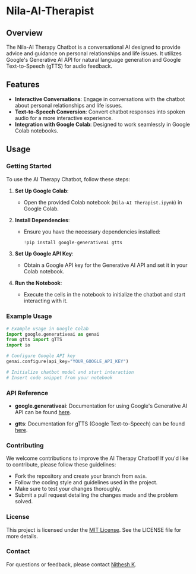 
# Nila-AI-Therapist


## Overview

The Nila-AI Therapy Chatbot is a conversational AI designed to provide advice and guidance on personal relationships and life issues. It utilizes Google's Generative AI API for natural language generation and Google Text-to-Speech (gTTS) for audio feedback.

## Features

- **Interactive Conversations**: Engage in conversations with the chatbot about personal relationships and life issues.
- **Text-to-Speech Conversion**: Convert chatbot responses into spoken audio for a more interactive experience.
- **Integration with Google Colab**: Designed to work seamlessly in Google Colab notebooks.

## Usage

### Getting Started

To use the AI Therapy Chatbot, follow these steps:

1. **Set Up Google Colab**:
   - Open the provided Colab notebook (`Nila-AI Therapist.ipynb`) in Google Colab.

2. **Install Dependencies**:
   - Ensure you have the necessary dependencies installed:
     ```python
     !pip install google-generativeai gtts
     ```

3. **Set Up Google API Key**:
   - Obtain a Google API key for the Generative AI API and set it in your Colab notebook.

4. **Run the Notebook**:
   - Execute the cells in the notebook to initialize the chatbot and start interacting with it.

### Example Usage

```python
# Example usage in Google Colab
import google.generativeai as genai
from gtts import gTTS
import io

# Configure Google API key
genai.configure(api_key="YOUR_GOOGLE_API_KEY")

# Initialize chatbot model and start interaction
# Insert code snippet from your notebook
```

### API Reference

- **google.generativeai**: Documentation for using Google's Generative AI API can be found [here](https://google.github.io/generativeai-python/).

- **gtts**: Documentation for gTTS (Google Text-to-Speech) can be found [here](https://gtts.readthedocs.io/en/latest/).

### Contributing

We welcome contributions to improve the AI Therapy Chatbot! If you'd like to contribute, please follow these guidelines:

- Fork the repository and create your branch from `main`.
- Follow the coding style and guidelines used in the project.
- Make sure to test your changes thoroughly.
- Submit a pull request detailing the changes made and the problem solved.

### License

This project is licensed under the [MIT License](LICENSE). See the LICENSE file for more details.

### Contact

For questions or feedback, please contact [Nithesh K](https://www.linkedin.com/in/mrnithesh/).
